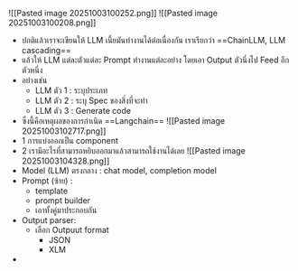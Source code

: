 ![[Pasted image 20251003100252.png]]
![[Pasted image 20251003100208.png]]
- ปกติแล้วเราจะเขียนให้ LLM เนี้ยมันทำงานได้ต่อเนื่องกัน เราเรียกว่า ==ChainLLM, LLM cascading==
- แล้วให้ LLM แต่ละตัวแต่ละ Prompt ทำงานแต่ละอย่าง โดยเอา Output ตัวนึ่งไป Feed อีกตัวหนึ่ง
- อย่างเช่น
	- LLM ตัว 1 : ระบุประเภท
	- LLM ตัว 2 : ระบุ Spec ของสิ่งที่จะทำ
	- LLM ตัว 3 : Generate code
- ซึ่งนี้คือเหตุผลของการกำเนิด ==Langchain==
![[Pasted image 20251003102717.png]]
- 1 การแบ่งออกเป็น component
- 2 เรามีอะไรที่สามารถหยิบออกมาแล้วสามารถใช้งานได้เลย 
![[Pasted image 20251003104328.png]]
- Model (LLM) ตรงกลาง : chat model, completion model
- Prompt (ซ้าย) : 
	- template
	- prompt builder
	- เอาทั้งคู่มาประกอบกัน
- Output parser:
	- เลือก Outpuut format
		- JSON
		- XLM
- 